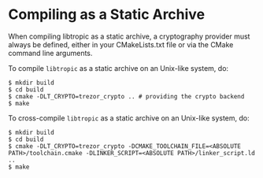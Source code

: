 # Compiling as a Static Archive
When compiling libtropic as a static archive, a cryptography provider must always be defined, either in your CMakeLists.txt file or via the CMake command line arguments.

To compile `libtropic` as a static archive on an Unix-like system, do:

```shell
$ mkdir build
$ cd build
$ cmake -DLT_CRYPTO=trezor_crypto .. # providing the crypto backend
$ make
```

To cross-compile `libtropic` as a static archive on an Unix-like system, do:

```shell
$ mkdir build
$ cd build
$ cmake -DLT_CRYPTO=trezor_crypto -DCMAKE_TOOLCHAIN_FILE=<ABSOLUTE PATH>/toolchain.cmake -DLINKER_SCRIPT=<ABSOLUTE PATH>/linker_script.ld ..
$ make
```